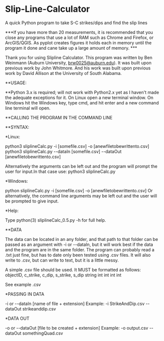 # Slip-Line-Calculator
A quick Python program to take S-C strikes/dips and find the slip lines

***If you have more than 20 measurements, it is recommended that you close any programs that use a lot of RAM such as Chrome and Firefox, or ArcGIS/QGIS. As pyplot creates figures it holds each in memory until the program it done and cane take up a large amount of memory. ***

Thank you for using Slipline Calculator. This program was written by Ben Weinmann (Auburn University, brw0025@auburn.edu). It was built upon previous work by John Whitmore. And his work was built upon previous work by David Allison at the University of South Alabama.

**USAGE:

**Python 3.x is required; will not work with Python2.x yet as I haven't made the adequate exceptions for it.
On Linux open a new terminal window.
On Windows hit the Windows key, type cmd, and hit enter and a new command line terminal will open. 


**CALLING THE PROGRAM IN THE COMMAND LINE

**SYNTAX:

*Linux: 

python3 sliplineCalc.py -i [somefile.csv] -o [anewfiletobewrittento.csv] 
python3 sliplineCalc.py --dataIn [somefile.csv] --dataOut [anewfiletobewrittento.csv]

Alternatively the arguments can be left out and the program will prompt the user for input.In that case use: python3 sliplineCalc.py

*Windows:

python sliplineCalc.py -i [somefile.csv] -o [anewfiletobewrittento.csv]
Or alternatively, the command line arguments may be left out and the user will be prompted to give input.

*Help:

Type python(3) sliplineCalc_0.5.py -h for full help.

**DATA

The data can be located in an any folder, and that path to that folder can be passed as an argument with -i or --dataIn, but it will work best if the data and the program are in the same folder.
The program can probably read a .txt just fine, but has to date only been tested using .csv files. It will also write to .csv, but can write to text, but it is a little messy.

A simple .csv file should be used. It MUST be formatted as follows:
objectID, c_strike, c_dip, s_strike, s_dip
string    int       int    int       int

See example .csv 


*PASSING IN DATA

-i or --dataIn [name of file + extension]
Example: -i StrikeAndDip.csv
         --dataOut strikeanddip.csv


*DATA OUT

-o or --dataOut [file to be created + extension]
Example: -o output.csv
         --dataOut somethingQuad.csv
